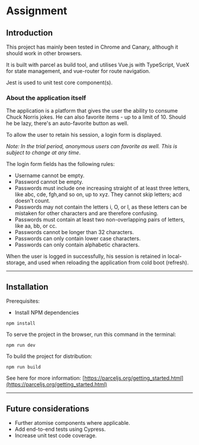# Assignment

## Introduction

This project has mainly been tested in Chrome and Canary, although it should work in other browsers.

It is built with parcel as build tool, and utilises Vue.js with TypeScript, VueX for state management, and vue-router for route navigation.

Jest is used to unit test core component(s).

### About the application itself

The application is a platform that gives the user the ability to consume Chuck Norris jokes. He can also favorite items - up to a limit of 10.
Should he be lazy, there's an auto-favorite button as well.

To allow the user to retain his session, a login form is displayed.

_Note: In the trial period, anonymous users can favorite as well. This is subject to change at any time_.

The login form fields has the following rules:
- Username cannot be empty.
- Password cannot be empty.
- Passwords must include one increasing straight of at least three letters, like abc, cde, fgh,and so on, up to xyz. They cannot skip letters; acd doesn't count.
- Passwords may not contain the letters i, O, or l, as these letters can be mistaken for other characters and are therefore confusing.
- Passwords must contain at least two non-overlapping pairs of letters, like aa, bb, or cc.
- Passwords cannot be longer than 32 characters.
- Passwords can only contain lower case characters.
- Passwords can only contain alphabetic characters.

When the user is logged in successfully, his session is retained in local-storage, and used when reloading the application from cold boot (refresh).

---

## Installation

Prerequisites:

- Install NPM dependencies

```
npm install
```

To serve the project in the browser, run this command in the terminal:

```
npm run dev
```

To build the project for distribution:

```
npm run build
```

See here for more information: [https://parceljs.org/getting_started.html](https://parceljs.org/getting_started.html)

---

## Future considerations
- Further atomise components where applicable.
- Add end-to-end tests using Cypress.
- Increase unit test code coverage.
